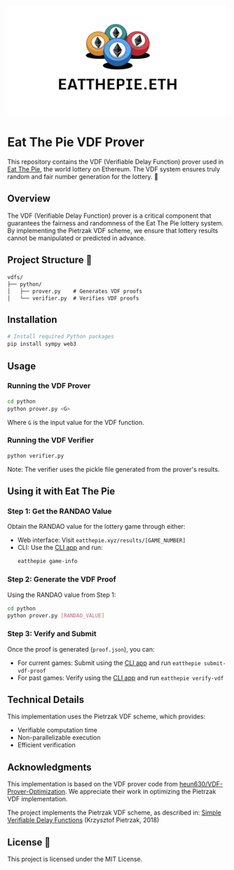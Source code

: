 ![Eat The Pie](https://github.com/eatthepie/docs/blob/main/static/img/header.png)

# Eat The Pie VDF Prover

This repository contains the VDF (Verifiable Delay Function) prover used in [Eat The Pie](https://www.eatthepie.xyz), the world lottery on Ethereum. The VDF system ensures truly random and fair number generation for the lottery. 🎲

## Overview

The VDF (Verifiable Delay Function) prover is a critical component that guarantees the fairness and randomness of the Eat The Pie lottery system. By implementing the Pietrzak VDF scheme, we ensure that lottery results cannot be manipulated or predicted in advance.

## Project Structure 📂

```
vdfs/
├── python/
│   ├── prover.py    # Generates VDF proofs
│   └── verifier.py  # Verifies VDF proofs
```

## Installation

```bash
# Install required Python packages
pip install sympy web3
```

## Usage

### Running the VDF Prover

```bash
cd python
python prover.py <G>
```

Where `G` is the input value for the VDF function.

### Running the VDF Verifier

```bash
python verifier.py
```

Note: The verifier uses the pickle file generated from the prover's results.

## Using it with Eat The Pie

### Step 1: Get the RANDAO Value

Obtain the RANDAO value for the lottery game through either:

- Web interface: Visit `eatthepie.xyz/results/[GAME_NUMBER]`
- CLI: Use the [CLI app](https://github.com/eatthepie/cli) and run:
  ```bash
  eatthepie game-info
  ```

### Step 2: Generate the VDF Proof

Using the RANDAO value from Step 1:

```bash
cd python
python prover.py [RANDAO_VALUE]
```

### Step 3: Verify and Submit

Once the proof is generated (`proof.json`), you can:

- For current games: Submit using the [CLI app](https://github.com/eatthepie/cli) and run `eatthepie submit-vdf-proof`
- For past games: Verify using the [CLI app](https://github.com/eatthepie/cli) and run `eatthepie verify-vdf`

## Technical Details

This implementation uses the Pietrzak VDF scheme, which provides:

- Verifiable computation time
- Non-parallelizable execution
- Efficient verification

## Acknowledgments

This implementation is based on the VDF prover code from [heun630/VDF-Prover-Optimization](https://github.com/heun630/VDF-Prover-Optimization/blob/main/python/pietrzak_vdf.py). We appreciate their work in optimizing the Pietrzak VDF implementation.

The project implements the Pietrzak VDF scheme, as described in: [Simple Verifiable Delay Functions](https://eprint.iacr.org/2018/627.pdf) (Krzysztof Pietrzak, 2018)

## License 📜

This project is licensed under the MIT License.
